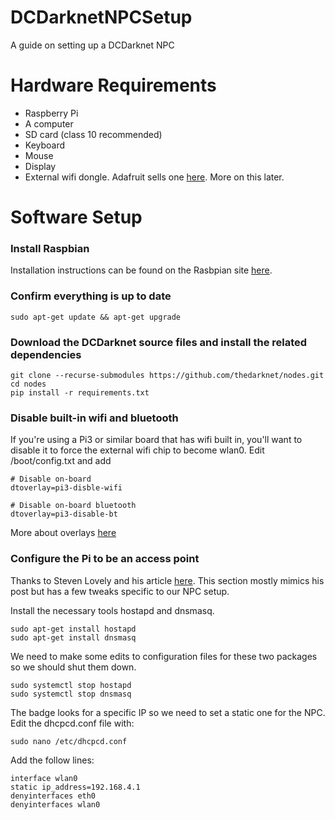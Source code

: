 # DCDarknetNPCSetup
A guide on setting up a DCDarknet NPC

# Hardware Requirements
* Raspberry Pi
* A computer
* SD card (class 10 recommended)
* Keyboard
* Mouse
* Display
* External wifi dongle. Adafruit sells one [here](https://www.adafruit.com/product/1030). More on this later.

# Software Setup

### Install Raspbian
Installation instructions can be found on the Rasbpian site [here](https://www.raspberrypi.org/documentation/installation/installing-images/README.md).

### Confirm everything is up to date
    sudo apt-get update && apt-get upgrade
    
### Download the DCDarknet source files and install the related dependencies
    git clone --recurse-submodules https://github.com/thedarknet/nodes.git
    cd nodes
    pip install -r requirements.txt

### Disable built-in wifi and bluetooth
If you're using a Pi3 or similar board that has wifi built in, you'll want to disable it to force the external wifi chip to become wlan0. Edit /boot/config.txt and add

    # Disable on-board
    dtoverlay=pi3-disble-wifi

    # Disable on-board bluetooth
    dtoverlay=pi3-disable-bt

More about overlays [here](https://github.com/raspberrypi/firmware/blob/master/boot/overlays/README)

### Configure the Pi to be an access point
Thanks to Steven Lovely and his article [here](https://thepi.io/how-to-use-your-raspberry-pi-as-a-wireless-access-point/). This section mostly mimics his post but has a few tweaks specific to our NPC setup.

Install the necessary tools hostapd and dnsmasq.

    sudo apt-get install hostapd
    sudo apt-get install dnsmasq

We need to make some edits to configuration files for these two packages so we should shut them down.

    sudo systemctl stop hostapd
    sudo systemctl stop dnsmasq

The badge looks for a specific IP so we need to set a static one for the NPC. Edit the dhcpcd.conf file with:

    sudo nano /etc/dhcpcd.conf

Add the follow lines:

    interface wlan0
    static ip_address=192.168.4.1
    denyinterfaces eth0
    denyinterfaces wlan0

